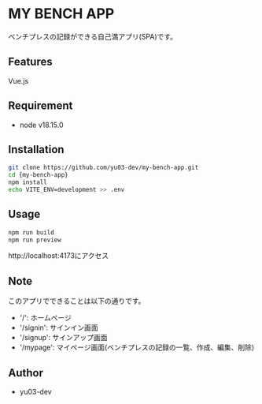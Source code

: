# MY BENCH APP
 
ベンチプレスの記録ができる自己満アプリ(SPA)です。
 
## Features
 
Vue.js
 
## Requirement
 
* node v18.15.0
 
## Installation
 
```bash
git clone https://github.com/yu03-dev/my-bench-app.git
cd {my-bench-app}
npm install
echo VITE_ENV=development >> .env
```
 
## Usage
 
```bash
npm run build
npm run preview
```

http://localhost:4173にアクセス
 
## Note
 
このアプリでできることは以下の通りです。

* '/': ホームページ
* '/signin': サインイン画面
* '/signup': サインアップ画面
* '/mypage': マイページ画面(ベンチプレスの記録の一覧、作成、編集、削除)
 
## Author
 
* yu03-dev